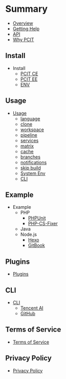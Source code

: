 # Summary

* [Overview](README.md)
* [Getting Help](getting-help.md)
* [API](https://api.ci.khs1994.com)
* [Why PCIT](why.md)

## Install

* Install
    * [PCIT CE](install/ce.md)
    * [PCIT EE](install/ee.md)
    * [ENV](install/env.md)

## Usage

* [Usage](usage/README.md)
    * [language](usage/language.md)
    * [clone](usage/clone.md)
    * [workspace](usage/workspace.md)
    * [pipeline](usage/pipeline.md)
    * [services](usage/services.md)
    * [matrix](usage/matrix.md)
    * [cache](usage/cache.md)
    * [branches](usage/branches.md)
    * [notifications](usage/notifications.md)
    * [skip build](usage/skip.md)
    * [System Env](usage/system_env.md)
    * [CLI](usage/cli/README.md)

## Example

* Example
    * PHP
        * [PHPUnit](examples/php/phpunit.md)
        * [PHP-CS-Fixer](examples/php/php-cs-fixer.md)
    * Java
    * Node.js
        * [Hexo](examples/nodejs/hexo.md)
        * [GitBook](examples/nodejs/gitbook.md)

## Plugins

* [Plugins](plugins/README.md)

## CLI

* [CLI](cli/README.md)
    * [Tencent AI](cli/tencent-ai-cli/README.md)
    * [GitHub](cli/github-cli/README.md)

## Terms of Service

* [Terms of Service](terms-of-service.md)

## Privacy Policy

* [Privacy Policy](privacy-policy.md)
